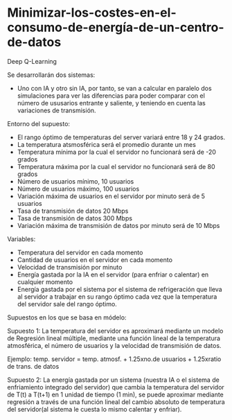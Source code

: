 # Minimizar-los-costes-en-el-consumo-de-energía-de-un-centro-de-datos
Deep Q-Learning

Se desarrollarán dos sistemas:
- Uno con IA y otro sin IA, por tanto, se van a calcular en paralelo dos simulaciones para ver las diferencias para poder comparar con el número de ususarios entrante y saliente, y teniendo en cuenta las variaciones de transmisión.
  
Entorno del supuesto:
- El rango óptimo de temperaturas del server variará entre 18 y 24 grados.
- La temperatura atsmosférica será el promedio durante un mes
- Temperatura mínima por la cual el servidor no funcionará será de -20 grados
- Temperatura máxima por la cual el servidor no funcionará será de 80 grados
- Número de usuarios mínimo, 10 usuarios
- Número de usuarios máximo, 100 usuarios
- Variación máxima de usuarios en el servidor por minuto será de 5 usuarios
- Tasa de transmisión de datos 20 Mbps
- Tasa de transmisión de datos 300 Mbps
- Variación máxima de transmisión de datos por minuto será de 10 Mbps

Variables:
- Temperatura del servidor en cada momento
- Cantidad de usuarios en el servidor en cada momento
- Velocidad de transmisión por minuto
- Energía gastada por la IA en el servidor (para enfriar o calentar) en cualquier momento
- Energía gastada por el sistema por el sistema de refrigeración que lleva al servidor a trabajar en su rango óptimo cada vez que la temperatura del servidor sale del rango óptimo.

Supuestos en los que se basa en módelo:

Supuesto 1: La temperatura del servidor es aproximará mediante un modelo de Regresión lineal múltiple, mediante una función lineal de la temperatura atmosférica, el número de usuarios y la velocidad de transmisión de datos.

Ejemplo: temp. servidor = temp. atmosf. + 1.25xno.de usuarios + 1.25xratio de trans. de datos

Supuesto 2: La energía gastada por un sistema (nuestra IA o el sistema de enfriamiento integrado del servidor) que cambia la temperatura del servidor de T(t) a T(t+1) en 1 unidad de tiempo (1 min), se puede aproximar mediante regresión a través de una función lineal del cambio absoluto de temperatura del servidor(al sistema le cuesta lo mismo calentar y enfriar).



